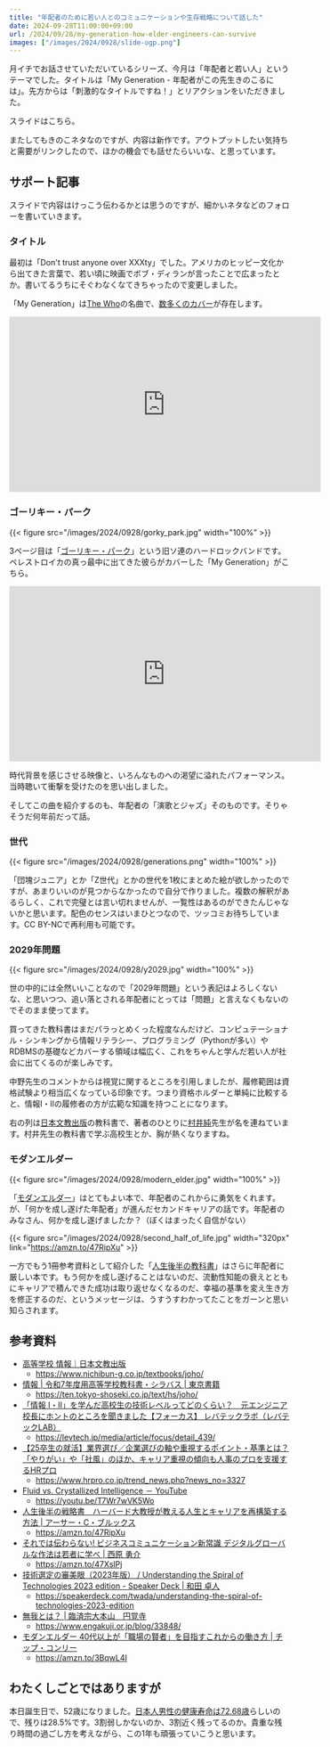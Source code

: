 ```yaml
---
title: "年配者のために若い人とのコミュニケーションや生存戦略について話した"
date: 2024-09-28T11:00:00+09:00
url: /2024/09/28/my-generation-how-elder-engineers-can-survive
images: ["/images/2024/0928/slide-ogp.png"]
---
```


月イチでお話させていただいているシリーズ、今月は「年配者と若い人」というテーマでした。タイトルは「My Generation - 年配者がこの先生きのこるには」。先方からは「刺激的なタイトルですね！」とリアクションをいただきました。

スライドはこちら。

<script defer class="speakerdeck-embed" data-id="6c9ed7ce4d484a4583d5ba1ae33475d7" data-ratio="1.7777777777777777" src="//speakerdeck.com/assets/embed.js"></script>

またしてもきのこネタなのですが、内容は新作です。アウトプットしたい気持ちと需要がリンクしたので、ほかの機会でも話せたらいいな、と思っています。

<!--more-->

## サポート記事

スライドで内容はけっこう伝わるかとは思うのですが、細かいネタなどのフォローを書いていきます。

### タイトル

最初は「Don't trust anyone over XXXty」でした。アメリカのヒッピー文化から出てきた言葉で、若い頃に映画でボブ・ディランが言ったことで広まったとか。書いてるうちにそぐわなくなてきちゃったので変更しました。

「My Generation」は[The Who](https://ja.wikipedia.org/wiki/%E3%82%B6%E3%83%BB%E3%83%95%E3%83%BC)の名曲で、[数多くのカバー](https://motouta.com/coversong/title-m/my-generation/)が存在します。

<iframe width="560" height="315" src="https://www.youtube.com/embed/qN5zw04WxCc?si=9-VCdyNhUXX4KRat" title="YouTube video player" frameborder="0" allow="accelerometer; autoplay; clipboard-write; encrypted-media; gyroscope; picture-in-picture; web-share" referrerpolicy="strict-origin-when-cross-origin" allowfullscreen></iframe>

### ゴーリキー・パーク

{{< figure src="/images/2024/0928/gorky_park.jpg" width="100%" >}}

3ページ目は「[ゴーリキー・パーク](https://en.wikipedia.org/wiki/Gorky_Park_(band))」という旧ソ連のハードロックバンドです。ペレストロイカの真っ最中に出てきた彼らがカバーした「My Generation」がこちら。

<iframe width="560" height="315" src="https://www.youtube.com/embed/O8WMywxpXkc?si=ejTzaPKuSHqGzR8M" title="YouTube video player" frameborder="0" allow="accelerometer; autoplay; clipboard-write; encrypted-media; gyroscope; picture-in-picture; web-share" referrerpolicy="strict-origin-when-cross-origin" allowfullscreen></iframe>

時代背景を感じさせる映像と、いろんなものへの渇望に溢れたパフォーマンス。当時聴いて衝撃を受けたのを思い出しました。

そしてこの曲を紹介するのも、年配者の「演歌とジャズ」そのものです。そりゃそうだ何年前だって話。

### 世代

{{< figure src="/images/2024/0928/generations.png" width="100%" >}}

「団塊ジュニア」とか「Z世代」とかの世代を1枚にまとめた絵が欲しかったのですが、あまりいいのが見つからなかったので自分で作りました。複数の解釈があるらしく、これで完璧とは言い切れませんが、一覧性はあるのができたんじゃないかと思います。配色のセンスはいまひとつなので、ツッコミお待ちしています。CC BY-NCで再利用も可能です。

### 2029年問題

{{< figure src="/images/2024/0928/y2029.jpg" width="100%" >}}

世の中的には全然いいことなので「2029年問題」という表記はよろしくないな、と思いつつ、追い落とされる年配者にとっては「問題」と言えなくもないのでそのまま使ってます。

買ってきた教科書はまだパラっとめくった程度なんだけど、コンピュテーショナル・シンキングから情報リテラシー、プログラミング（Pythonが多い）やRDBMSの基礎などカバーする領域は幅広く、これをちゃんと学んだ若い人が社会に出てくるのが楽しみです。

中野先生のコメントからは視覚に関するところを引用しましたが、履修範囲は資格試験より相当広くなっている印象です。つまり資格ホルダーと単純に比較すると、情報I・IIの履修者の方が広範な知識を持つことになります。

右の列は[日本文教出版](https://www.nichibun-g.co.jp/)の教科書で、著者のひとりに[村井純](https://k-ris.keio.ac.jp/html/100012650_ja.html)先生が名を連ねています。村井先生の教科書で学ぶ高校生とか、胸が熱くなりますね。

### モダンエルダー

{{< figure src="/images/2024/0928/modern_elder.jpg" width="100%" >}}

「[モダンエルダー](https://amzn.to/3BqwL4I)」はとてもよい本で、年配者のこれからに勇気をくれます。が、「何かを成し遂げた年配者」が進んだセカンドキャリアの話です。年配者のみなさん、何かを成し遂げましたか？（ぼくはまったく自信がない）

{{< figure src="/images/2024/0928/second_half_of_life.jpg" width="320px" link="https://amzn.to/47RipXu" >}}

一方でもう1冊参考資料として紹介した「[人生後半の教科書](https://amzn.to/3XXdXDc)」はさらに年配者に厳しい本です。もう何かを成し遂げることはないのだ、流動性知能の衰えとともにキャリアで積んできた成功は取り返せなくなるのだ、幸福の基準を変え生き方を修正するのだ、というメッセージは、うすうすわかってたことをガーンと思い知らされます。

## 参考資料

- [高等学校 情報｜日本文教出版](https://www.nichibun-g.co.jp/textbooks/joho/)
  - https://www.nichibun-g.co.jp/textbooks/joho/
- [情報 | 令和7年度用高等学校教科書・シラバス | 東京書籍](https://ten.tokyo-shoseki.co.jp/text/hs/joho/)
  - https://ten.tokyo-shoseki.co.jp/text/hs/joho/
- [「情報 I・II」を学んだ高校生の技術レベルってどのくらい？　元エンジニア校長にホントのところを聞きました【フォーカス】 レバテックラボ（レバテックLAB）](https://levtech.jp/media/article/focus/detail_439/)
  - https://levtech.jp/media/article/focus/detail_439/
- [【25卒生の就活】業界選び／企業選びの軸や重視するポイント・基準とは？ 「やりがい」や「社風」のほか、キャリア重視の傾向も人事のプロを支援するHRプロ](https://www.hrpro.co.jp/trend_news.php?news_no=3327)
  - https://www.hrpro.co.jp/trend_news.php?news_no=3327
- [Fluid vs. Crystallized Intelligence － YouTube](https://youtu.be/T7Wr7wVK5Wo)
  - https://youtu.be/T7Wr7wVK5Wo
- [人生後半の戦略書　ハーバード大教授が教える人生とキャリアを再構築する方法 | アーサー・C・ブルックス](https://amzn.to/47RipXu)
  - https://amzn.to/47RipXu
- [それでは伝わらない! ビジネスコミュニケーション新常識 デジタルグローバルな作法は若者に学べ | 西原 勇介](https://amzn.to/47XslPj)
  - https://amzn.to/47XslPj
- [技術選定の審美眼（2023年版） / Understanding the Spiral of Technologies 2023 edition - Speaker Deck | 和田 卓人](https://speakerdeck.com/twada/understanding-the-spiral-of-technologies-2023-edition)
  - https://speakerdeck.com/twada/understanding-the-spiral-of-technologies-2023-edition
- [無我とは？ | 臨済宗大本山　円覚寺](https://www.engakuji.or.jp/blog/33848/)
  - https://www.engakuji.or.jp/blog/33848/
- [モダンエルダー 40代以上が「職場の賢者」を目指すこれからの働き方 | チップ・コンリー](https://amzn.to/3BqwL4I)
  - https://amzn.to/3BqwL4I

## わたくしごとではありますが

本日誕生日で、52歳になりました。[日本人男性の健康寿命は72.68歳](https://www.e-healthnet.mhlw.go.jp/information/hale/h-01-002.html)らしいので、残りは28.5%です。3割弱しかないのか、3割近く残ってるのか。貴重な残り時間の過ごし方を考えながら、この1年も頑張っていこうと思います。
